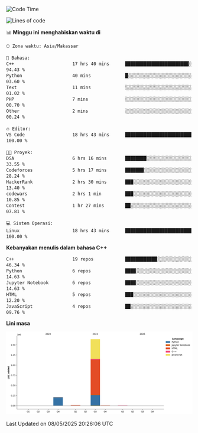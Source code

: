 <!--START_SECTION:waka-->
![Code Time](http://img.shields.io/badge/Code%20Time-200%20hrs%2019%20mins-blue)

![Lines of code](https://img.shields.io/badge/Sejak%20Hello%20World%20aku%20telah%20menulis-1.9%20million%20baris%20kode-blue)

📊 **Minggu ini menghabiskan waktu di** 

```text
🕑︎ Zona waktu: Asia/Makassar

💬 Bahasa: 
C++                      17 hrs 40 mins      ████████████████████████░   94.43 % 
Python                   40 mins             █░░░░░░░░░░░░░░░░░░░░░░░░   03.60 % 
Text                     11 mins             ░░░░░░░░░░░░░░░░░░░░░░░░░   01.02 % 
PHP                      7 mins              ░░░░░░░░░░░░░░░░░░░░░░░░░   00.70 % 
Other                    2 mins              ░░░░░░░░░░░░░░░░░░░░░░░░░   00.24 % 

🔥 Editor: 
VS Code                  18 hrs 43 mins      █████████████████████████   100.00 % 

🐱‍💻 Proyek: 
DSA                      6 hrs 16 mins       ████████░░░░░░░░░░░░░░░░░   33.55 % 
Codeforces               5 hrs 17 mins       ███████░░░░░░░░░░░░░░░░░░   28.24 % 
HackerRank               2 hrs 30 mins       ███░░░░░░░░░░░░░░░░░░░░░░   13.40 % 
codewars                 2 hrs 1 min         ███░░░░░░░░░░░░░░░░░░░░░░   10.85 % 
Contest                  1 hr 27 mins        ██░░░░░░░░░░░░░░░░░░░░░░░   07.81 % 

💻 Sistem Operasi: 
Linux                    18 hrs 43 mins      █████████████████████████   100.00 % 
```

**Kebanyakan menulis dalam bahasa C++** 

```text
C++                      19 repos            ████████████░░░░░░░░░░░░░   46.34 % 
Python                   6 repos             ████░░░░░░░░░░░░░░░░░░░░░   14.63 % 
Jupyter Notebook         6 repos             ████░░░░░░░░░░░░░░░░░░░░░   14.63 % 
HTML                     5 repos             ███░░░░░░░░░░░░░░░░░░░░░░   12.20 % 
JavaScript               4 repos             ██░░░░░░░░░░░░░░░░░░░░░░░   09.76 % 
```



**Lini masa**

![Lines of Code chart](https://raw.githubusercontent.com/yusuf601/yusuf601/main/assets/bar_graph.png)


 Last Updated on 08/05/2025 20:26:06 UTC
<!--END_SECTION:waka-->
